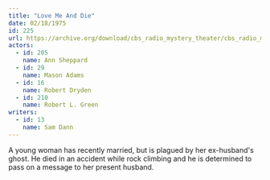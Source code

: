 ```yaml
---
title: "Love Me And Die"
date: 02/18/1975
id: 225
url: https://archive.org/download/cbs_radio_mystery_theater/cbs_radio_mystery_theater-0201-0250.zip/cbs_radio_mystery_theater-0201-0250%2Fcbsrmt_0225_love_me_and_die.mp3
actors:  
  - id: 205
    name: Ann Sheppard  
  - id: 29
    name: Mason Adams  
  - id: 16
    name: Robert Dryden  
  - id: 210
    name: Robert L. Green
writers:  
  - id: 13
    name: Sam Dann
---
```

A young woman has recently married, but is plagued by her ex-husband's ghost. He died in an accident while rock climbing and he is determined to pass on a message to her present husband.
